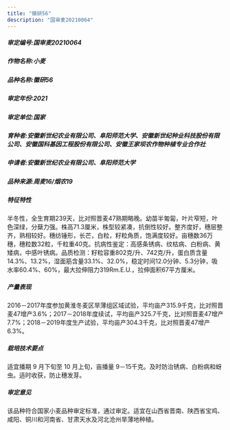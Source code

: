 ```yaml
---
title: "徽研56"
description: "国审麦20210064"
---
```

##### 审定编号:国审麦20210064

##### 作物名称:小麦

##### 品种名称:徽研56

##### 审定年份:2021

##### 审定单位:国家

##### 育种者:安徽新世纪农业有限公司、阜阳师范大学、安徽新世纪种业科技股份有限公司、安徽国科基因工程股份有限公司、安徽王家坝农作物种植专业合作社

##### 申请者:安徽新世纪农业有限公司、阜阳师范大学

##### 品种来源:周麦16/烟农19

##### 特征特性
半冬性，全生育期239天，比对照晋麦47熟期略晚。幼苗半匍匐，叶片窄短，叶色深绿，分蘖力强。株高71.3厘米，株型较紧凑，抗倒性较好。整齐度好，穗层整齐，熟相较好。穗纺锤形，长芒，白粒，籽粒角质，饱满度较好。亩穗数36万穗，穗粒数32粒，千粒重40克。抗病性鉴定：高感条锈病、纹枯病、白粉病、黄矮病，中感叶锈病。品质检测：籽粒容重802克/升、742克/升，蛋白质含量14.3%、13.2%，湿面筋含量33.1%、32.0%，稳定时间12.0分钟、5.3分钟，吸水率60.4%、60%，最大拉伸阻力319Rm.E.U.，拉伸面积67平方厘米。

##### 产量表现
2016－2017年度参加黄淮冬麦区旱薄组区域试验，平均亩产315.9千克，比对照晋麦47增产3.6%；2017－2018年度续试，平均亩产325.7千克，比对照晋麦47增产7.7%；2018－2019年度生产试验，平均亩产304.3千克，比对照晋麦47增产6.3%。

##### 栽培技术要点
适宜播期 9 月下旬至 10 月上旬，亩播量 9－15千克。及时防治锈病、白粉病和蚜虫。适时收获，防止穗发芽。

##### 审定意见
该品种符合国家小麦品种审定标准，通过审定。适宜在山西省晋南、陕西省宝鸡、咸阳、铜川和河南省、甘肃天水及河北沧州旱薄地种植。
